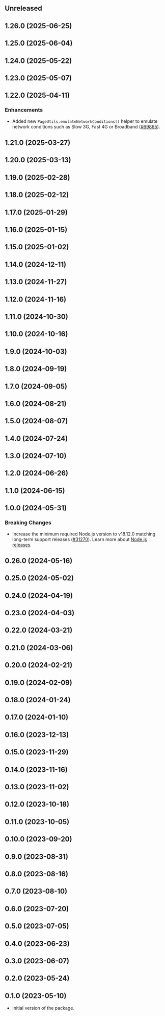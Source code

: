<!-- Learn how to maintain this file at https://github.com/WordPress/gutenberg/tree/HEAD/packages#maintaining-changelogs. -->

## Unreleased

## 1.26.0 (2025-06-25)

## 1.25.0 (2025-06-04)

## 1.24.0 (2025-05-22)

## 1.23.0 (2025-05-07)

## 1.22.0 (2025-04-11)

### Enhancements

* Added new `PageUtils.emulateNetworkConditions()` helper to emulate network conditions such as Slow 3G, Fast 4G or Broadband ([#69865](https://github.com/WordPress/gutenberg/pull/69865)).

## 1.21.0 (2025-03-27)

## 1.20.0 (2025-03-13)

## 1.19.0 (2025-02-28)

## 1.18.0 (2025-02-12)

## 1.17.0 (2025-01-29)

## 1.16.0 (2025-01-15)

## 1.15.0 (2025-01-02)

## 1.14.0 (2024-12-11)

## 1.13.0 (2024-11-27)

## 1.12.0 (2024-11-16)

## 1.11.0 (2024-10-30)

## 1.10.0 (2024-10-16)

## 1.9.0 (2024-10-03)

## 1.8.0 (2024-09-19)

## 1.7.0 (2024-09-05)

## 1.6.0 (2024-08-21)

## 1.5.0 (2024-08-07)

## 1.4.0 (2024-07-24)

## 1.3.0 (2024-07-10)

## 1.2.0 (2024-06-26)

## 1.1.0 (2024-06-15)

## 1.0.0 (2024-05-31)

### Breaking Changes

-   Increase the minimum required Node.js version to v18.12.0 matching long-term support releases ([#31270](https://github.com/WordPress/gutenberg/pull/61930)). Learn more about [Node.js releases](https://nodejs.org/en/about/previous-releases).

## 0.26.0 (2024-05-16)

## 0.25.0 (2024-05-02)

## 0.24.0 (2024-04-19)

## 0.23.0 (2024-04-03)

## 0.22.0 (2024-03-21)

## 0.21.0 (2024-03-06)

## 0.20.0 (2024-02-21)

## 0.19.0 (2024-02-09)

## 0.18.0 (2024-01-24)

## 0.17.0 (2024-01-10)

## 0.16.0 (2023-12-13)

## 0.15.0 (2023-11-29)

## 0.14.0 (2023-11-16)

## 0.13.0 (2023-11-02)

## 0.12.0 (2023-10-18)

## 0.11.0 (2023-10-05)

## 0.10.0 (2023-09-20)

## 0.9.0 (2023-08-31)

## 0.8.0 (2023-08-16)

## 0.7.0 (2023-08-10)

## 0.6.0 (2023-07-20)

## 0.5.0 (2023-07-05)

## 0.4.0 (2023-06-23)

## 0.3.0 (2023-06-07)

## 0.2.0 (2023-05-24)

## 0.1.0 (2023-05-10)

-   Initial version of the package.
